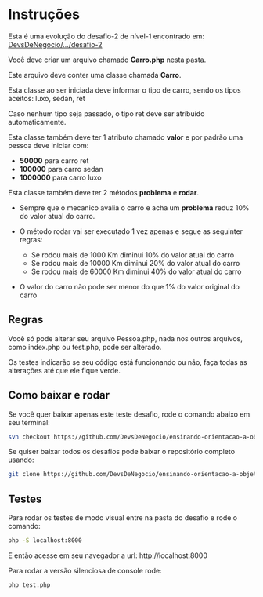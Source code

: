 # Instruções

Esta é uma evolução do desafio-2 de nível-1 encontrado em: [DevsDeNegocio/.../desafio-2](https://github.com/DevsDeNegocio/ensinando-orientacao-a-objetos/tree/master/php/nivel-1/desafio-2)

Você deve criar um arquivo chamado **Carro.php** nesta pasta.

Este arquivo deve conter uma classe chamada **Carro**.

Esta classe ao ser iniciada deve informar o tipo de carro, sendo os tipos aceitos: luxo, sedan, ret

Caso nenhum tipo seja passado, o tipo ret deve ser atribuido automaticamente.

Esta classe também deve ter 1 atributo chamado **valor** e por padrão uma pessoa deve iniciar com:
 - **50000** para carro ret
 - **100000** para carro sedan
 - **1000000** para carro luxo

Esta classe também deve ter 2 métodos **problema** e **rodar**.

- Sempre que o mecanico avalia o carro e acha um **problema** reduz 10% do valor atual do carro.
    
- O método rodar vai ser executado 1 vez apenas e segue as seguinter regras:
    - Se rodou mais de 1000 Km diminui 10% do valor atual do carro
    - Se rodou mais de 10000 Km diminui 20% do valor atual do carro
    - Se rodou mais de 60000 Km diminui 40% do valor atual do carro

- O valor do carro não pode ser menor do que 1% do valor original do carro

## Regras

Você só pode alterar seu arquivo Pessoa.php, nada nos outros arquivos, como index.php ou test.php, pode ser alterado.

Os testes indicarão se seu código está funcionando ou não, faça todas as alterações até que ele fique verde.

## Como baixar e rodar

Se você quer baixar apenas este teste desafio, rode o comando abaixo em seu terminal:

```bash
svn checkout https://github.com/DevsDeNegocio/ensinando-orientacao-a-objetos/trunk/php/nivel-1/desafio-2
```

Se quiser baixar todos os desafios pode baixar o repositório completo usando:

```bash
git clone https://github.com/DevsDeNegocio/ensinando-orientacao-a-objetos
```


## Testes

Para rodar os testes de modo visual entre na pasta do desafio e rode o comando:
```bash
php -S localhost:8000
```

E então acesse em seu navegador a url: http://localhost:8000

Para rodar a versão silenciosa de console rode:

```bash
php test.php
```